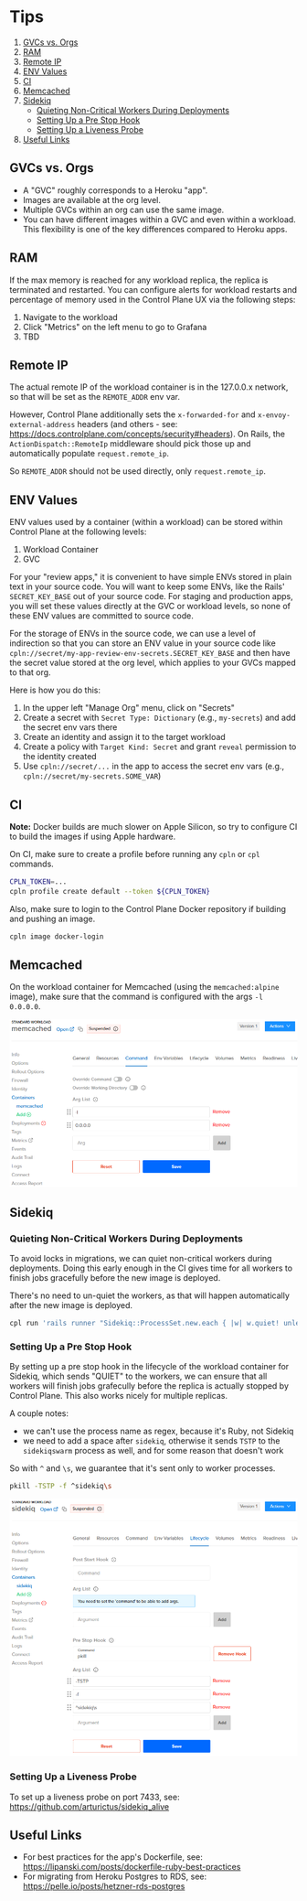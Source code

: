 # Tips

1. [GVCs vs. Orgs](#gvcs-vs-orgs)
2. [RAM](#ram)
3. [Remote IP](#remote-ip)
4. [ENV Values](#env-values)
5. [CI](#ci)
6. [Memcached](#memcached)
7. [Sidekiq](#sidekiq)
   - [Quieting Non-Critical Workers During Deployments](#quieting-non-critical-workers-during-deployments)
   - [Setting Up a Pre Stop Hook](#setting-up-a-pre-stop-hook)
   - [Setting Up a Liveness Probe](#setting-up-a-liveness-probe)
8. [Useful Links](#useful-links)

## GVCs vs. Orgs

- A "GVC" roughly corresponds to a Heroku "app".
- Images are available at the org level.
- Multiple GVCs within an org can use the same image.
- You can have different images within a GVC and even within a workload. This flexibility is one of the key differences
  compared to Heroku apps.

## RAM

If the max memory is reached for any workload replica, the replica is terminated and restarted. You can configure alerts
for workload restarts and percentage of memory used in the Control Plane UX via the following steps:

1. Navigate to the workload
2. Click "Metrics" on the left menu to go to Grafana
3. TBD

## Remote IP

The actual remote IP of the workload container is in the 127.0.0.x network, so that will be set as the `REMOTE_ADDR` env
var.

However, Control Plane additionally sets the `x-forwarded-for` and `x-envoy-external-address` headers (and others - see:
https://docs.controlplane.com/concepts/security#headers). On Rails, the `ActionDispatch::RemoteIp` middleware should
pick those up and automatically populate `request.remote_ip`.

So `REMOTE_ADDR` should not be used directly, only `request.remote_ip`.

## ENV Values

ENV values used by a container (within a workload) can be stored within Control Plane at the following levels:

1. Workload Container
2. GVC

For your "review apps," it is convenient to have simple ENVs stored in plain text in your source code. You will want to
keep some ENVs, like the Rails' `SECRET_KEY_BASE` out of your source code. For staging and production apps, you will set
these values directly at the GVC or workload levels, so none of these ENV values are committed to source code.

For the storage of ENVs in the source code, we can use a level of indirection so that you can store an ENV value in your
source code like `cpln://secret/my-app-review-env-secrets.SECRET_KEY_BASE` and then have the secret value stored at the
org level, which applies to your GVCs mapped to that org.

Here is how you do this:

1. In the upper left "Manage Org" menu, click on "Secrets"
2. Create a secret with `Secret Type: Dictionary` (e.g., `my-secrets`) and add the secret env vars there
3. Create an identity and assign it to the target workload
4. Create a policy with `Target Kind: Secret` and grant `reveal` permission to the identity created
5. Use `cpln://secret/...` in the app to access the secret env vars (e.g., `cpln://secret/my-secrets.SOME_VAR`)

## CI

**Note:** Docker builds are much slower on Apple Silicon, so try to configure CI to build the images if using Apple
hardware.

On CI, make sure to create a profile before running any `cpln` or `cpl` commands.

```sh
CPLN_TOKEN=...
cpln profile create default --token ${CPLN_TOKEN}
```

Also, make sure to login to the Control Plane Docker repository if building and pushing an image.

```sh
cpln image docker-login
```

## Memcached

On the workload container for Memcached (using the `memcached:alpine` image), make sure that the command is configured
with the args `-l 0.0.0.0`.

![](assets/memcached.png)

## Sidekiq

### Quieting Non-Critical Workers During Deployments

To avoid locks in migrations, we can quiet non-critical workers during deployments. Doing this early enough in the CI
gives time for all workers to finish jobs gracefully before the new image is deployed.

There's no need to un-quiet the workers, as that will happen automatically after the new image is deployed.

```sh
cpl run 'rails runner "Sidekiq::ProcessSet.new.each { |w| w.quiet! unless w[%q(hostname)].start_with?(%q(criticalworker.)) }"' -a my-app
```

### Setting Up a Pre Stop Hook

By setting up a pre stop hook in the lifecycle of the workload container for Sidekiq, which sends "QUIET" to the workers,
we can ensure that all workers will finish jobs grafecully before the replica is actually stopped by Control Plane. This
also works nicely for multiple replicas.

A couple notes:

- we can't use the process name as regex, because it's Ruby, not Sidekiq
- we need to add a space after `sidekiq`, otherwise it sends `TSTP` to the `sidekiqswarm` process as well, and for some
  reason that doesn't work

So with `^` and `\s`, we guarantee that it's sent only to worker processes.

```sh
pkill -TSTP -f ^sidekiq\s
```

![](assets/sidekiq-pre-stop-hook.png)

### Setting Up a Liveness Probe

To set up a liveness probe on port 7433, see: https://github.com/arturictus/sidekiq_alive

## Useful Links

- For best practices for the app's Dockerfile, see: https://lipanski.com/posts/dockerfile-ruby-best-practices
- For migrating from Heroku Postgres to RDS, see: https://pelle.io/posts/hetzner-rds-postgres
